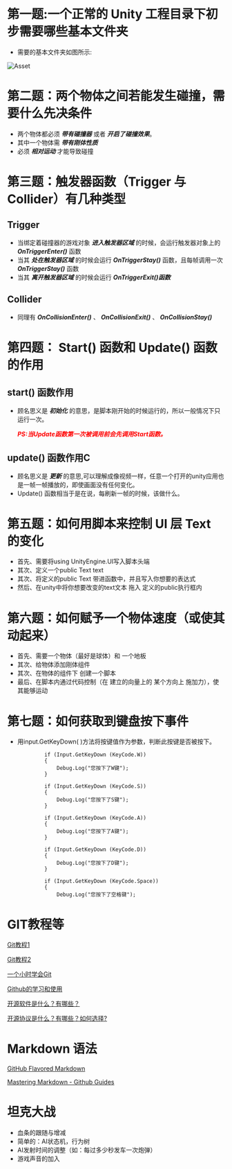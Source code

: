 ﻿# 第一题:一个正常的 Unity 工程目录下初步需要哪些基本文件夹
- 需要的基本文件夹如图所示:

![Asset](https://img-blog.csdn.net/20170721202144549?watermark/2/text/aHR0cDovL2Jsb2cuY3Nkbi5uZXQvQmVVbmlxdWVUb1lvdQ==/font/5a6L5L2T/fontsize/400/fill/I0JBQkFCMA==/dissolve/70/gravity/SouthEast)

# 第二题：两个物体之间若能发生碰撞，需要什么先决条件
- 两个物体都必须 ***带有碰撞器*** 或者 ***开启了碰撞效果***。
- 其中一个物体需 ***带有刚体性质***
- 必须 ***相对运动*** 才能导致碰撞

# 第三题：触发器函数（Trigger 与 Collider）有几种类型
## Trigger


  - 当绑定着碰撞器的游戏对象 ***进入触发器区域*** 的时候，会运行触发器对象上的 ***OnTriggerEnter()*** 函数
  - 当其 ***处在触发器区域*** 的时候会运行 ***OnTriggerStay()*** 函数，且每帧调用一次 ***OnTriggerStay()*** 函数
  - 当其 ***离开触发器区域*** 的时候会运行 ***OnTriggerExit()函数***

## Collider


  - 同理有 ***OnCollisionEnter()*** 、 ***OnCollisionExit()*** 、 ***OnCollisionStay()***

# 第四题： Start() 函数和 Update() 函数的作用
## start() 函数作用


  - 顾名思义是 ***初始化*** 的意思，是脚本刚开始的时候运行的，所以一般情况下只运行一次。

       <font color=red> ***PS:当Update函数第一次被调用前会先调用Start函数。*** </font>

## update() 函数作用C


  - 顾名思义是 ***更新*** 的意思,可以理解成像视频一样，任意一个打开的unity应用也是一帧一帧播放的，即使画面没有任何变化。
  - Update() 函数相当于是在说，每刷新一帧的时候，该做什么。

# 第五题：如何用脚本来控制 UI 层 Text 的变化
- 首先、需要将using UnityEngine.UI写入脚本头端
- 其次、定义一个public Text text
- 其次、将定义的public Text 带进函数中，并且写入你想要的表达式
- 然后、在unity中将你想要改变的text文本  拖入 定义的public执行框内

# 第六题：如何赋予一个物体速度（或使其动起来）
- 首先、需要一个物体（最好是球体）和 一个地板
- 其次、给物体添加刚体组件
- 其次、在物体的组件下 创建一个脚本
- 最后、在脚本内通过代码控制（在  建立的向量上的  某个方向上  施加力），使其能够运动

# 第七题：如何获取到键盘按下事件
- 用input.GetKeyDown( )方法将按键值作为参数，判断此按键是否被按下。
```
            if (Input.GetKeyDown (KeyCode.W))  
            {  
                Debug.Log("您按下了W键");  
            }  
              
            if (Input.GetKeyDown (KeyCode.S))  
            {  
                Debug.Log("您按下了S键");  
            }  
              
            if (Input.GetKeyDown (KeyCode.A))  
            {  
                Debug.Log("您按下了A键");  
            }  
              
            if (Input.GetKeyDown (KeyCode.D))  
            {  
                Debug.Log("您按下了D键");  
            }  
              
            if (Input.GetKeyDown (KeyCode.Space))  
            {  
                Debug.Log("您按下了空格键");  
```
# GIT教程等
[Git教程1](https://www.liaoxuefeng.com/wiki/896043488029600)

[Git教程2](https://www.runoob.com/git/git-tutorial.html)

[一个小时学会Git](https://www.cnblogs.com/best/p/7474442.html)

[Github的学习和使用](https://www.e-learn.cn/content/qita/974817)

[开源软件是什么？有哪些？](http://c.biancheng.net/view/2943.html)

[开源协议是什么？有哪些？如何选择?](http://c.biancheng.net/view/2947.html)

# Markdown 语法
[GitHub Flavored Markdown](https://www.jianshu.com/p/40ba812dd973)

[Mastering Markdown - Github Guides](https://guides.github.com/features/mastering-markdown)
# 坦克大战
- 血条的跟随与增减
- 简单的：AI状态机，行为树
- AI发射时间的调整（如：每过多少秒发车一次炮弹）
- 游戏声音的加入